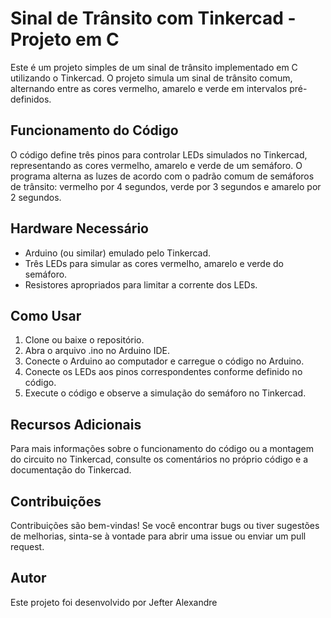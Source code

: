 # Sinal de Trânsito com Tinkercad - Projeto em C

Este é um projeto simples de um sinal de trânsito implementado em C utilizando o Tinkercad. O projeto simula um sinal de trânsito comum, alternando entre as cores vermelho, amarelo e verde em intervalos pré-definidos.

## Funcionamento do Código

O código define três pinos para controlar LEDs simulados no Tinkercad, representando as cores vermelho, amarelo e verde de um semáforo. O programa alterna as luzes de acordo com o padrão comum de semáforos de trânsito: vermelho por 4 segundos, verde por 3 segundos e amarelo por 2 segundos.

## Hardware Necessário

- Arduino (ou similar) emulado pelo Tinkercad.
- Três LEDs para simular as cores vermelho, amarelo e verde do semáforo.
- Resistores apropriados para limitar a corrente dos LEDs.

## Como Usar

1. Clone ou baixe o repositório.
2. Abra o arquivo .ino no Arduino IDE.
3. Conecte o Arduino ao computador e carregue o código no Arduino.
4. Conecte os LEDs aos pinos correspondentes conforme definido no código.
5. Execute o código e observe a simulação do semáforo no Tinkercad.

## Recursos Adicionais

Para mais informações sobre o funcionamento do código ou a montagem do circuito no Tinkercad, consulte os comentários no próprio código e a documentação do Tinkercad.

## Contribuições

Contribuições são bem-vindas! Se você encontrar bugs ou tiver sugestões de melhorias, sinta-se à vontade para abrir uma issue ou enviar um pull request.

## Autor

Este projeto foi desenvolvido por Jefter Alexandre
